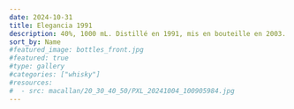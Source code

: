 ```yaml
---
date: 2024-10-31
title: Elegancia 1991
description: 40%, 1000 mL. Distillé en 1991, mis en bouteille en 2003.
sort_by: Name
#featured_image: bottles_front.jpg
#featured: true
#type: gallery
#categories: ["whisky"]
#resources:
#  - src: macallan/20_30_40_50/PXL_20241004_100905984.jpg
---
```

